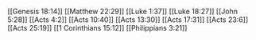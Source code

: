[[Genesis 18:14]]
[[Matthew 22:29]]
[[Luke 1:37]]
[[Luke 18:27]]
[[John 5:28]]
[[Acts 4:2]]
[[Acts 10:40]]
[[Acts 13:30]]
[[Acts 17:31]]
[[Acts 23:6]]
[[Acts 25:19]]
[[1 Corinthians 15:12]]
[[Philippians 3:21]]
